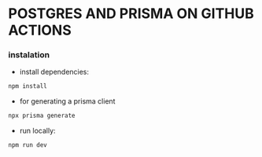 # POSTGRES AND PRISMA ON GITHUB ACTIONS

### instalation

- install dependencies:

```bash
npm install
```
- for generating a prisma client
```bash
npx prisma generate

```

- run locally:

```bash
npm run dev
```


